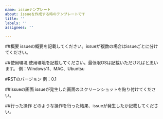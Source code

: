 ```yaml
---
name: issueテンプレート
about: issueを作成する時のテンプレートです
title: ''
labels: ''
assignees: ''

---
```


##概要
issueの概要を記載してください。issueが複数の場合はissueごとに分けてください。

##使用環境
使用環境を記載してください。最低限OSは記載いただければと思います。
例：WIndows11、MAC、Ubuntsu

#RSTのバージョン
例：0.1

##issueの画面
issueが発生した画面のスクリーンショットを貼り付けてください。

##行った操作
どのような操作を行った結果、issueが発生したか記載してください。
